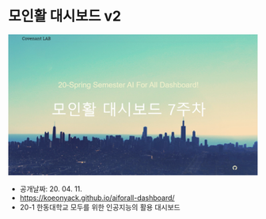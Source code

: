 # 모인활 대시보드 v2


![img](img/index.png)


- 공개날짜: 20. 04. 11.
- https://koeonyack.github.io/aiforall-dashboard/
- 20-1 한동대학교 모두를 위한 인공지능의 활용 대시보드


